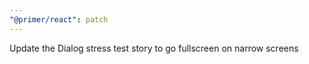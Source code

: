 ```yaml
---
"@primer/react": patch
---
```


Update the Dialog stress test story to go fullscreen on narrow screens
